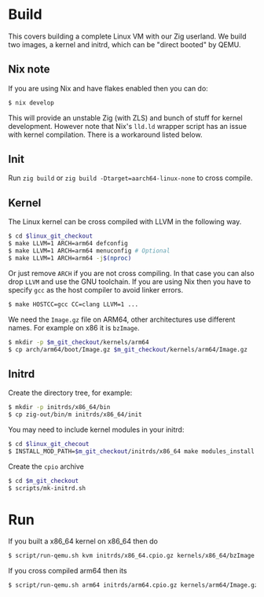 # Build

This covers building a complete Linux VM with our Zig userland. We
build two images, a kernel and initrd, which can be "direct booted" by
QEMU.

## Nix note

If you are using Nix and have flakes enabled then you can do:

```sh
$ nix develop
```

This will provide an unstable Zig (with ZLS) and bunch of stuff for
kernel development. However note that Nix's `lld.ld` wrapper script
has an issue with kernel compilation. There is a workaround listed
below.

## Init

Run `zig build` or `zig build -Dtarget=aarch64-linux-none` to cross
compile.

## Kernel

The Linux kernel can be cross compiled with LLVM in the following way.

```sh
$ cd $linux_git_checkout
$ make LLVM=1 ARCH=arm64 defconfig
$ make LLVM=1 ARCH=arm64 menuconfig # Optional
$ make LLVM=1 ARCH=arm64 -j$(nproc)
```

Or just remove `ARCH` if you are not cross compiling. In that case you
can also drop `LLVM` and use the GNU toolchain. If you are using Nix
then you have to specify `gcc` as the host compiler to avoid linker
errors.

```sh
$ make HOSTCC=gcc CC=clang LLVM=1 ...
```

We need the `Image.gz` file on ARM64, other architectures use
different names. For example on x86 it is `bzImage`.

```sh
$ mkdir -p $m_git_checkout/kernels/arm64
$ cp arch/arm64/boot/Image.gz $m_git_checkout/kernels/arm64/Image.gz
```

## Initrd

Create the directory tree, for example:

```sh
$ mkdir -p initrds/x86_64/bin
$ cp zig-out/bin/m initrds/x86_64/init
```

You may need to include kernel modules in your initrd:

```sh
$ cd $linux_git_checout
$ INSTALL_MOD_PATH=$m_git_checkout/initrds/x86_64 make modules_install
```

Create the `cpio` archive

```sh
$ cd $m_git_checkout
$ scripts/mk-initrd.sh
```

# Run

If you built a x86_64 kernel on x86_64 then do

```sh
$ script/run-qemu.sh kvm initrds/x86_64.cpio.gz kernels/x86_64/bzImage
```

If you cross compiled arm64 then its

```sh
$ script/run-qemu.sh arm64 initrds/arm64.cpio.gz kernels/arm64/Image.gz
```
